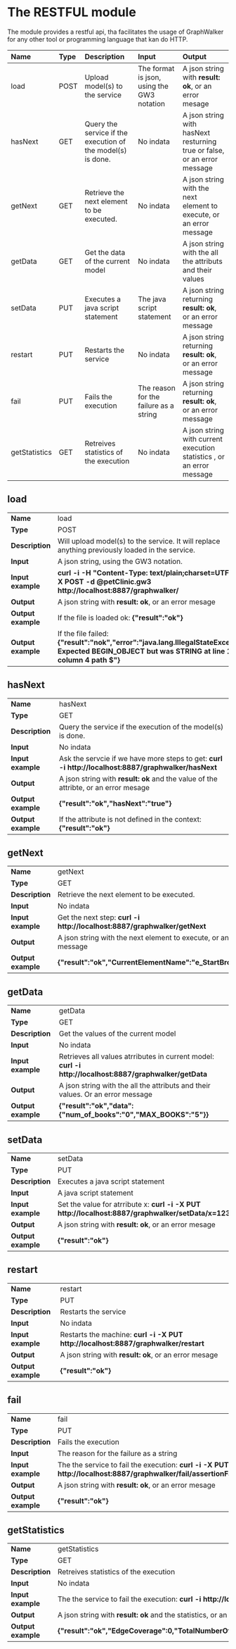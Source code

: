 # The RESTFUL module 

The module provides a restful api, tha facilitates the usage of GraphWalker for any other
tool or programming language that kan do HTTP.

| Name          | Type | Description |Input | Output |
|:------------- |:-----|:------------|:-----|:----|
| load          | POST  | Upload model(s) to the service |The format is json, using the GW3 notation |A json string with **result: ok**, or an error mesage|
| hasNext       | GET  | Query the service if the execution of the model(s) is done. | No indata | A json string with hasNext resturning true or false, or an error message |
| getNext       | GET  | Retrieve the next element to be executed. | No indata | A json string with the next element to execute, or an error message |
| getData       | GET  | Get the data of the current model | No indata | A json string with the all the attributs and their values |
| setData       | PUT  | Executes a java script statement | The java script statement | A json string returning **result: ok**, or an error message |
| restart       | PUT  | Restarts the service | No indata | A json string returning **result: ok**, or an error message |
| fail          | PUT  | Fails the execution | The reason for the failure as a string |A json string returning **result: ok**, or an error message |
| getStatistics | GET  | Retreives statistics of the execution| No indata |A json string with current execution statistics , or an error message |


## load

|||
|:------------ |:-----|
|**Name**|load|
|**Type**|POST|
|**Description**|Will upload model(s) to the service. It will replace anything previously loaded in the service.|
|**Input**|A json string, using the GW3 notation.|
|**Input example**|__curl -i -H "Content-Type: text/plain;charset=UTF-8" -X POST -d @petClinic.gw3 http://localhost:8887/graphwalker/__|
|**Output**|A json string with **result: ok**, or an error mesage|
|**Output example**|If the file is loaded ok: __{"result":"ok"}__|
|**Output example**|If the file failed: __{"result":"nok","error":"java.lang.IllegalStateException: Expected BEGIN_OBJECT but was STRING at line 1 column 4 path $"}__|

## hasNext

|||
|:------------ |:-----|
|**Name**|hasNext|
|**Type**|GET|
|**Description**|Query the service if the execution of the model(s) is done.|
|**Input**|No indata|
|**Input example**|Ask the servcie if we have more steps to get: __curl -i  http://localhost:8887/graphwalker/hasNext__|
|**Output**|A json string with **result: ok** and the value of the attribte, or an error mesage|
|**Output example**|__{"result":"ok","hasNext":"true"}__|
|**Output example**|If the attribute is not defined in the context: __{"result":"ok"}__|

## getNext

|||
|:------------ |:-----|
|**Name**|getNext|
|**Type**|GET|
|**Description**|Retrieve the next element to be executed.|
|**Input**|No indata|
|**Input example**|Get the next step: __curl -i  http://localhost:8887/graphwalker/getNext__|
|**Output**|A json string with the next element to execute, or an error message|
|**Output example**|__{"result":"ok","CurrentElementName":"e_StartBrowser"}__|

## getData

|||
|:------------ |:-----|
|**Name**|getData|
|**Type**|GET|
|**Description**|Get the values of the current model|
|**Input**|No indata|
|**Input example**|Retrieves all values atrributes in current model: __curl -i  http://localhost:8887/graphwalker/getData__|
|**Output**|A json string with the all the attributs and their values. Or an error message|
|**Output example**|__{"result":"ok","data":{"num_of_books":"0","MAX_BOOKS":"5"}}__|

## setData

|||
|:------------ |:-----|
|**Name**|setData|
|**Type**|PUT|
|**Description**|Executes a java script statement|
|**Input**|A java script statement|
|**Input example**|Set the value for atrribute x: __curl -i -X PUT http://localhost:8887/graphwalker/setData/x=123;__|
|**Output**|A json string with **result: ok**, or an error mesage|
|**Output example**|__{"result":"ok"}__|

## restart

|||
|:------------ |:-----|
|**Name**|restart|
|**Type**|PUT|
|**Description**|Restarts the service|
|**Input**|No indata|
|**Input example**|Restarts the machine: __curl -i -X PUT http://localhost:8887/graphwalker/restart__|
|**Output**|A json string with **result: ok**, or an error mesage|
|**Output example**|__{"result":"ok"}__|

## fail

|||
|:------------ |:-----|
|**Name**|fail|
|**Type**|PUT|
|**Description**|Fails the execution|
|**Input**|The reason for the failure as a string|
|**Input example**|The the service to fail the execution: __curl -i -X PUT http://localhost:8887/graphwalker/fail/assertionFailed__|
|**Output**|A json string with **result: ok**, or an error mesage|
|**Output example**|__{"result":"ok"}__|

## getStatistics

|||
|:------------ |:-----|
|**Name**|getStatistics|
|**Type**|GET|
|**Description**|Retreives statistics of the execution|
|**Input**|No indata|
|**Input example**|The the service to fail the execution: __curl -i http://localhost:8887/graphwalker/fail/getStatistics__|
|**Output**|A json string with **result: ok** and the statistics, or an error mesage|
|**Output example**|__{"result":"ok","EdgeCoverage":0,"TotalNumberOfVisitedEdges":0,"TotalNumberOfVisitedVertices":1,"TotalNumberOfVertices":5,"TotalNumberOfEdges":9,"TotalNumberOfUnvisitedVertices":4,"VertexCoverage":20,"TotalNumberOfUnvisitedEdges":9}__|
